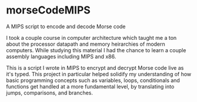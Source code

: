 # morseCodeMIPS
A MIPS script to encode and decode Morse code 


I took a couple course in computer architecture which taught me a ton about the processor datapath and memory heirarchies of modern computers. While studying this material I had the chance to learn a couple assembly languages including MIPS and x86.

This is a script I wrote in MIPS to encrypt and decrypt Morse code live as it's typed. This project in particular helped solidify my understanding of how basic programming concepts such as variables, loops, conditionals and functions get handled at a more fundamental level, by translating into jumps, comparisons, and branches.
